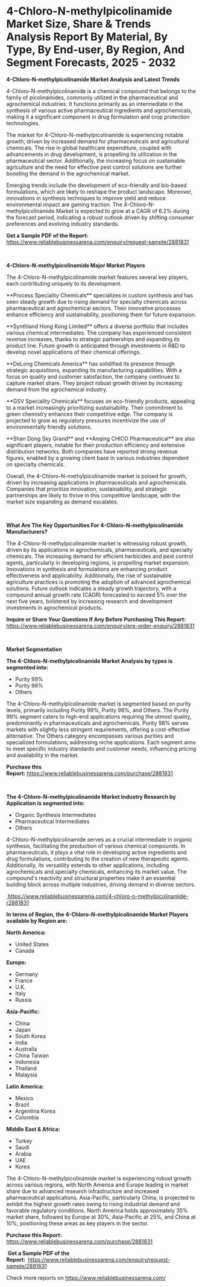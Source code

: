 <p><h1>4-Chloro-N-methylpicolinamide Market Size, Share & Trends Analysis Report By Material, By Type, By End-user, By Region, And Segment Forecasts, 2025 - 2032</h1></p><p><strong>4-Chloro-N-methylpicolinamide Market Analysis and Latest Trends</strong></p>
<p><p>4-Chloro-N-methylpicolinamide is a chemical compound that belongs to the family of picolinamides, commonly utilized in the pharmaceutical and agrochemical industries. It functions primarily as an intermediate in the synthesis of various active pharmaceutical ingredients and agrochemicals, making it a significant component in drug formulation and crop protection technologies.</p><p>The market for 4-Chloro-N-methylpicolinamide is experiencing notable growth, driven by increased demand for pharmaceuticals and agricultural chemicals. The rise in global healthcare expenditure, coupled with advancements in drug development, is propelling its utilization in the pharmaceutical sector. Additionally, the increasing focus on sustainable agriculture and the need for effective pest control solutions are further boosting the demand in the agrochemical market.</p><p>Emerging trends include the development of eco-friendly and bio-based formulations, which are likely to reshape the product landscape. Moreover, innovations in synthesis techniques to improve yield and reduce environmental impact are gaining traction. The 4-Chloro-N-methylpicolinamide Market is expected to grow at a CAGR of 6.2% during the forecast period, indicating a robust outlook driven by shifting consumer preferences and evolving industry standards.</p></p>
<p><strong>Get a Sample PDF of the Report:&nbsp;</strong> <a href="https://www.reliablebusinessarena.com/enquiry/request-sample/2881831?utm_campaign=3173&utm_medium=2&utm_source=Github&utm_content=ia&utm_term=12032025&utm_id=4-chloro-n-methylpicolinamide">https://www.reliablebusinessarena.com/enquiry/request-sample/2881831</a></p>
<p>&nbsp;</p>
<p><strong>4-Chloro-N-methylpicolinamide Major Market Players</strong></p>
<p><p>The 4-Chloro-N-methylpicolinamide market features several key players, each contributing uniquely to its development. </p><p>**Process Speciality Chemicals** specializes in custom synthesis and has seen steady growth due to rising demand for specialty chemicals across pharmaceutical and agrochemical sectors. Their innovative processes enhance efficiency and sustainability, positioning them for future expansion.</p><p>**Synthland Hong Kong Limited** offers a diverse portfolio that includes various chemical intermediates. The company has experienced consistent revenue increases, thanks to strategic partnerships and expanding its product line. Future growth is anticipated through investments in R&D to develop novel applications of their chemical offerings.</p><p>**DeLong Chemicals America** has solidified its presence through strategic acquisitions, expanding its manufacturing capabilities. With a focus on quality and customer satisfaction, the company continues to capture market share. They project robust growth driven by increasing demand from the agrochemical industry.</p><p>**GSV Speciality Chemicals** focuses on eco-friendly products, appealing to a market increasingly prioritizing sustainability. Their commitment to green chemistry enhances their competitive edge. The company is projected to grow as regulatory pressures incentivize the use of environmentally friendly solutions.</p><p>**Shan Dong Sky Grand** and **Anqing CHICO Pharmaceutical** are also significant players, notable for their production efficiency and extensive distribution networks. Both companies have reported strong revenue figures, enabled by a growing client base in various industries dependent on specialty chemicals.</p><p>Overall, the 4-Chloro-N-methylpicolinamide market is poised for growth, driven by increasing applications in pharmaceuticals and agrochemicals. Companies that prioritize innovation, sustainability, and strategic partnerships are likely to thrive in this competitive landscape, with the market size expanding as demand escalates.</p></p>
<p>&nbsp;</p>
<p><strong>What Are The Key Opportunities For 4-Chloro-N-methylpicolinamide Manufacturers?</strong></p>
<p><p>The 4-Chloro-N-methylpicolinamide market is witnessing robust growth, driven by its applications in agrochemicals, pharmaceuticals, and specialty chemicals. The increasing demand for efficient herbicides and pest control agents, particularly in developing regions, is propelling market expansion. Innovations in synthesis and formulations are enhancing product effectiveness and applicability. Additionally, the rise of sustainable agriculture practices is promoting the adoption of advanced agrochemical solutions. Future outlook indicates a steady growth trajectory, with a compound annual growth rate (CAGR) forecasted to exceed 5% over the next five years, bolstered by increasing research and development investments in agrochemical products.</p></p>
<p><strong>Inquire or Share Your Questions If Any Before Purchasing This Report:</strong> <a href="https://www.reliablebusinessarena.com/enquiry/pre-order-enquiry/2881831?utm_campaign=3173&utm_medium=2&utm_source=Github&utm_content=ia&utm_term=12032025&utm_id=4-chloro-n-methylpicolinamide">https://www.reliablebusinessarena.com/enquiry/pre-order-enquiry/2881831</a></p>
<p>&nbsp;</p>
<p><strong>Market Segmentation</strong></p>
<p><strong>The 4-Chloro-N-methylpicolinamide Market Analysis by types is segmented into:</strong></p>
<p><ul><li>Purity 99%</li><li>Purity 98%</li><li>Others</li></ul></p>
<p><p>The 4-Chloro-N-methylpicolinamide market is segmented based on purity levels, primarily including Purity 99%, Purity 98%, and Others. The Purity 99% segment caters to high-end applications requiring the utmost quality, predominantly in pharmaceuticals and agrochemicals. Purity 98% serves markets with slightly less stringent requirements, offering a cost-effective alternative. The Others category encompasses various purities and specialized formulations, addressing niche applications. Each segment aims to meet specific industry standards and customer needs, influencing pricing and availability in the market.</p></p>
<p><strong>Purchase this Report:&nbsp;</strong><a href="https://www.reliablebusinessarena.com/purchase/2881831?utm_campaign=3173&utm_medium=2&utm_source=Github&utm_content=ia&utm_term=12032025&utm_id=4-chloro-n-methylpicolinamide">https://www.reliablebusinessarena.com/purchase/2881831</a></p>
<p>&nbsp;</p>
<p><strong>The 4-Chloro-N-methylpicolinamide Market Industry Research by Application is segmented into:</strong></p>
<p><ul><li>Organic Synthesis Intermediates</li><li>Pharmaceutical Intermediates</li><li>Others</li></ul></p>
<p><p>4-Chloro-N-methylpicolinamide serves as a crucial intermediate in organic synthesis, facilitating the production of various chemical compounds. In pharmaceuticals, it plays a vital role in developing active ingredients and drug formulations, contributing to the creation of new therapeutic agents. Additionally, its versatility extends to other applications, including agrochemicals and specialty chemicals, enhancing its market value. The compound's reactivity and structural properties make it an essential building block across multiple industries, driving demand in diverse sectors.</p></p>
<p><a href="https://www.reliablebusinessarena.com/4-chloro-n-methylpicolinamide-r2881831?utm_campaign=3173&utm_medium=2&utm_source=Github&utm_content=ia&utm_term=12032025&utm_id=4-chloro-n-methylpicolinamide">&nbsp;https://www.reliablebusinessarena.com/4-chloro-n-methylpicolinamide-r2881831</a></p>
<p><strong>In terms of Region, the 4-Chloro-N-methylpicolinamide Market Players available by Region are:</strong></p>
<p>
    <p> <strong> North America: </strong>
        <ul>
            <li>United States</li>
            <li>Canada</li>
        </ul>
        </p> 
    <p> <strong> Europe: </strong>
        <ul>
            <li>Germany</li>
            <li>France</li>
            <li>U.K.</li>
            <li>Italy</li>
            <li>Russia</li>
        </ul>
        </p> 
    <p> <strong> Asia-Pacific: </strong>
        <ul>
            <li>China</li>
            <li>Japan</li>
            <li>South Korea</li>
            <li>India</li>
            <li>Australia</li>
            <li>China Taiwan</li>
            <li>Indonesia</li>
            <li>Thailand</li>
            <li>Malaysia</li>
        </ul>
        </p> 
    <p> <strong> Latin America: </strong>
        <ul>
            <li>Mexico</li>
            <li>Brazil</li>
            <li>Argentina Korea</li>
            <li>Colombia</li>
        </ul>
        </p> 
    <p> <strong> Middle East & Africa: </strong>
        <ul>
            <li>Turkey</li>
            <li>Saudi</li>
            <li>Arabia</li>
            <li>UAE</li>
            <li>Korea</li>
        </ul>
    </p>
    </p>
<p><p>The 4-Chloro-N-methylpicolinamide market is experiencing robust growth across various regions, with North America and Europe leading in market share due to advanced research infrastructure and increased pharmaceutical applications. Asia-Pacific, particularly China, is projected to exhibit the highest growth rates owing to rising industrial demand and favorable regulatory conditions. North America holds approximately 35% market share, followed by Europe at 30%, Asia-Pacific at 25%, and China at 10%, positioning these areas as key players in the sector.</p></p>
<p><strong>Purchase this Report: </strong><a href="https://www.reliablebusinessarena.com/purchase/2881831?utm_campaign=3173&utm_medium=2&utm_source=Github&utm_content=ia&utm_term=12032025&utm_id=4-chloro-n-methylpicolinamide">https://www.reliablebusinessarena.com/purchase/2881831</a></p>
<p>&nbsp;<strong>Get a Sample PDF of the Report:&nbsp;&nbsp;</strong><a href="https://www.reliablebusinessarena.com/enquiry/request-sample/2881831?utm_campaign=3173&utm_medium=2&utm_source=Github&utm_content=ia&utm_term=12032025&utm_id=4-chloro-n-methylpicolinamide">https://www.reliablebusinessarena.com/enquiry/request-sample/2881831</a></p>
<p><strong></strong></p>
<p>Check more reports on <a href="https://www.reliablebusinessarena.com/?utm_campaign=3173&utm_medium=2&utm_source=Github&utm_content=ia&utm_term=12032025&utm_id=4-chloro-n-methylpicolinamide">https://www.reliablebusinessarena.com/</a></p>